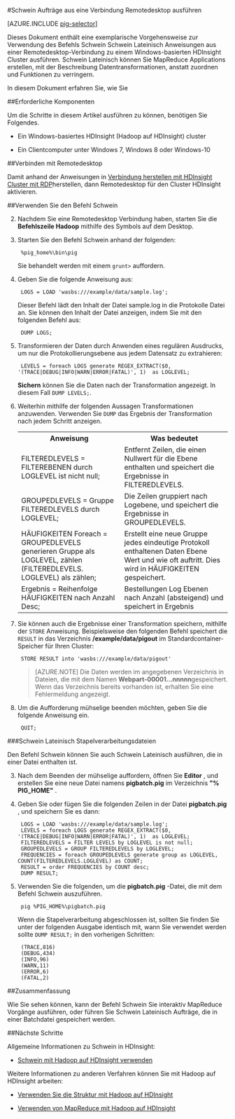 <properties
   pageTitle="Verwenden von Hadoop Schwein mit Remotedesktop in HDInsight | Microsoft Azure"
   description="Erfahren Sie, wie Sie mithilfe des Befehls Schwein Schwein Lateinisch-Anweisungen eine Remotedesktop-Verbindung zu einem Windows-basierten Hadoop Cluster in HDInsight auszuführen."
   services="hdinsight"
   documentationCenter=""
   authors="Blackmist"
   manager="jhubbard"
   editor="cgronlun"
    tags="azure-portal"/>

<tags
   ms.service="hdinsight"
   ms.devlang="na"
   ms.topic="article"
   ms.tgt_pltfrm="na"
   ms.workload="big-data"
   ms.date="10/11/2016"
   ms.author="larryfr"/>

#<a name="run-pig-jobs-from-a-remote-desktop-connection"></a>Schwein Aufträge aus eine Verbindung Remotedesktop ausführen

[AZURE.INCLUDE [pig-selector](../../includes/hdinsight-selector-use-pig.md)]

Dieses Dokument enthält eine exemplarische Vorgehensweise zur Verwendung des Befehls Schwein Schwein Lateinisch Anweisungen aus einer Remotedesktop-Verbindung zu einem Windows-basierten HDInsight Cluster ausführen. Schwein Lateinisch können Sie MapReduce Applications erstellen, mit der Beschreibung Datentransformationen, anstatt zuordnen und Funktionen zu verringern.

In diesem Dokument erfahren Sie, wie Sie

##<a name="a-idprereqaprerequisites"></a><a id="prereq"></a>Erforderliche Komponenten

Um die Schritte in diesem Artikel ausführen zu können, benötigen Sie Folgendes.

* Ein Windows-basiertes HDInsight (Hadoop auf HDInsight) cluster

* Ein Clientcomputer unter Windows 7, Windows 8 oder Windows-10

##<a name="a-idconnectaconnect-with-remote-desktop"></a><a id="connect"></a>Verbinden mit Remotedesktop

Damit anhand der Anweisungen in [Verbindung herstellen mit HDInsight Cluster mit RDP](hdinsight-administer-use-management-portal.md#rdp)herstellen, dann Remotedesktop für den Cluster HDInsight aktivieren.

##<a name="a-idpigause-the-pig-command"></a><a id="pig"></a>Verwenden Sie den Befehl Schwein

2. Nachdem Sie eine Remotedesktop Verbindung haben, starten Sie die **Befehlszeile Hadoop** mithilfe des Symbols auf dem Desktop.

2. Starten Sie den Befehl Schwein anhand der folgenden:

        %pig_home%\bin\pig

    Sie behandelt werden mit einem `grunt>` auffordern.

3. Geben Sie die folgende Anweisung aus:

        LOGS = LOAD 'wasbs:///example/data/sample.log';

    Dieser Befehl lädt den Inhalt der Datei sample.log in die Protokolle Datei an. Sie können den Inhalt der Datei anzeigen, indem Sie mit den folgenden Befehl aus:

        DUMP LOGS;

4. Transformieren der Daten durch Anwenden eines regulären Ausdrucks, um nur die Protokollierungsebene aus jedem Datensatz zu extrahieren:

        LEVELS = foreach LOGS generate REGEX_EXTRACT($0, '(TRACE|DEBUG|INFO|WARN|ERROR|FATAL)', 1)  as LOGLEVEL;

    **Sichern** können Sie die Daten nach der Transformation angezeigt. In diesem Fall `DUMP LEVELS;`.

5. Weiterhin mithilfe der folgenden Aussagen Transformationen anzuwenden. Verwenden Sie `DUMP` das Ergebnis der Transformation nach jedem Schritt anzeigen.

    <table>
    <tr>
    <th>Anweisung</th><th>Was bedeutet</th>
    </tr>
    <tr>
    <td>FILTEREDLEVELS = FILTEREBENEN durch LOGLEVEL ist nicht null;</td><td>Entfernt Zeilen, die einen Nullwert für die Ebene enthalten und speichert die Ergebnisse in FILTEREDLEVELS.</td>
    </tr>
    <tr>
    <td>GROUPEDLEVELS = Gruppe FILTEREDLEVELS durch LOGLEVEL;</td><td>Die Zeilen gruppiert nach Logebene, und speichert die Ergebnisse in GROUPEDLEVELS.</td>
    </tr>
    <tr>
    <td>HÄUFIGKEITEN Foreach = GROUPEDLEVELS generieren Gruppe als LOGLEVEL, zählen (FILTEREDLEVELS. LOGLEVEL) als zählen;</td><td>Erstellt eine neue Gruppe jedes eindeutige Protokoll enthaltenen Daten Ebene Wert und wie oft auftritt. Dies wird in HÄUFIGKEITEN gespeichert.</td>
    </tr>
    <tr>
    <td>Ergebnis = Reihenfolge HÄUFIGKEITEN nach Anzahl Desc;</td><td>Bestellungen Log Ebenen nach Anzahl (absteigend) und speichert in Ergebnis</td>
    </tr>
    </table>

6. Sie können auch die Ergebnisse einer Transformation speichern, mithilfe der `STORE` Anweisung. Beispielsweise den folgenden Befehl speichert die `RESULT` in das Verzeichnis **/example/data/pigout** im Standardcontainer-Speicher für Ihren Cluster:

        STORE RESULT into 'wasbs:///example/data/pigout'

    > [AZURE.NOTE] Die Daten werden im angegebenen Verzeichnis in Dateien, die mit dem Namen **Webpart-00001...nnnnn**gespeichert. Wenn das Verzeichnis bereits vorhanden ist, erhalten Sie eine Fehlermeldung angezeigt.

7. Um die Aufforderung mühselige beenden möchten, geben Sie die folgende Anweisung ein.

        QUIT;

###<a name="pig-latin-batch-files"></a>Schwein Lateinisch Stapelverarbeitungsdateien

Den Befehl Schwein können Sie auch Schwein Lateinisch ausführen, die in einer Datei enthalten ist.

3. Nach dem Beenden der mühselige auffordern, öffnen Sie **Editor** , und erstellen Sie eine neue Datei namens **pigbatch.pig** im Verzeichnis **"% PIG_HOME"** .

4. Geben Sie oder fügen Sie die folgenden Zeilen in der Datei **pigbatch.pig** , und speichern Sie es dann:

        LOGS = LOAD 'wasbs:///example/data/sample.log';
        LEVELS = foreach LOGS generate REGEX_EXTRACT($0, '(TRACE|DEBUG|INFO|WARN|ERROR|FATAL)', 1)  as LOGLEVEL;
        FILTEREDLEVELS = FILTER LEVELS by LOGLEVEL is not null;
        GROUPEDLEVELS = GROUP FILTEREDLEVELS by LOGLEVEL;
        FREQUENCIES = foreach GROUPEDLEVELS generate group as LOGLEVEL, COUNT(FILTEREDLEVELS.LOGLEVEL) as COUNT;
        RESULT = order FREQUENCIES by COUNT desc;
        DUMP RESULT;

5. Verwenden Sie die folgenden, um die **pigbatch.pig** -Datei, die mit dem Befehl Schwein auszuführen.

        pig %PIG_HOME%\pigbatch.pig

    Wenn die Stapelverarbeitung abgeschlossen ist, sollten Sie finden Sie unter der folgenden Ausgabe identisch mit, wann Sie verwendet werden sollte `DUMP RESULT;` in den vorherigen Schritten:

        (TRACE,816)
        (DEBUG,434)
        (INFO,96)
        (WARN,11)
        (ERROR,6)
        (FATAL,2)

##<a name="a-idsummaryasummary"></a><a id="summary"></a>Zusammenfassung

Wie Sie sehen können, kann der Befehl Schwein Sie interaktiv MapReduce Vorgänge ausführen, oder führen Sie Schwein Lateinisch Aufträge, die in einer Batchdatei gespeichert werden.

##<a name="a-idnextstepsanext-steps"></a><a id="nextsteps"></a>Nächste Schritte

Allgemeine Informationen zu Schwein in HDInsight:

* [Schwein mit Hadoop auf HDInsight verwenden](hdinsight-use-pig.md)

Weitere Informationen zu anderen Verfahren können Sie mit Hadoop auf HDInsight arbeiten:

* [Verwenden Sie die Struktur mit Hadoop auf HDInsight](hdinsight-use-hive.md)

* [Verwenden von MapReduce mit Hadoop auf HDInsight](hdinsight-use-mapreduce.md)
